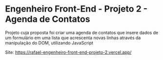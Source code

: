 # Engenheiro Front-End - Projeto 2 - Agenda de Contatos
Projeto cuja proposta foi criar uma agenda de contatos que insere dados de um formulário em uma lista que acrescenta novas linhas através da manipulação do DOM, utilizando JavaScript 

Site: https://rafael-engenheiro-front-end-projeto-2.vercel.app/
